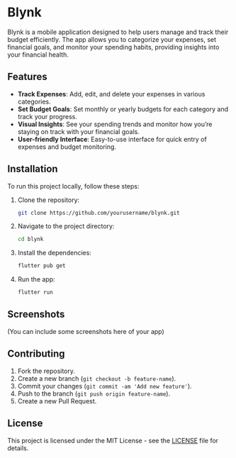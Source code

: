 # Blynk

Blynk is a mobile application designed to help users manage and track their budget efficiently. The app allows you to categorize your expenses, set financial goals, and monitor your spending habits, providing insights into your financial health.

## Features

- **Track Expenses**: Add, edit, and delete your expenses in various categories.
- **Set Budget Goals**: Set monthly or yearly budgets for each category and track your progress.
- **Visual Insights**: See your spending trends and monitor how you’re staying on track with your financial goals.
- **User-friendly Interface**: Easy-to-use interface for quick entry of expenses and budget monitoring.

## Installation

To run this project locally, follow these steps:

1. Clone the repository:
    ```bash
    git clone https://github.com/yourusername/blynk.git
    ```

2. Navigate to the project directory:
    ```bash
    cd blynk
    ```

3. Install the dependencies:
    ```bash
    flutter pub get
    ```

4. Run the app:
    ```bash
    flutter run
    ```

## Screenshots

(You can include some screenshots here of your app)

## Contributing

1. Fork the repository.
2. Create a new branch (`git checkout -b feature-name`).
3. Commit your changes (`git commit -am 'Add new feature'`).
4. Push to the branch (`git push origin feature-name`).
5. Create a new Pull Request.

## License

This project is licensed under the MIT License - see the [LICENSE](LICENSE) file for details.